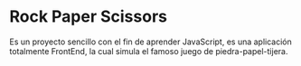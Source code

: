 # Rock Paper Scissors
Es un proyecto sencillo con el fin de aprender JavaScript, es una aplicación totalmente FrontEnd, la cual simula el famoso juego de piedra-papel-tijera.
